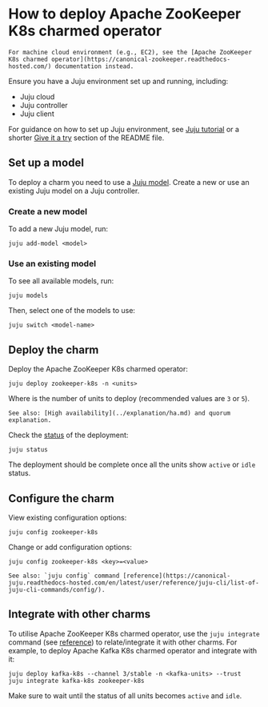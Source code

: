 # How to deploy Apache ZooKeeper K8s charmed operator

```{note}
For machine cloud environment (e.g., EC2), see the [Apache ZooKeeper K8s charmed operator](https://canonical-zookeeper.readthedocs-hosted.com/) documentation instead.
```
<!-- TODO add a link to the K8s charm. -->

Ensure you have a Juju environment set up and running, including:

* Juju cloud
* Juju controller
* Juju client

For guidance on how to set up Juju environment, see [Juju tutorial](https://canonical-juju.readthedocs-hosted.com/en/latest/user/tutorial/) or a shorter [Give it a try](https://github.com/juju/juju?tab=readme-ov-file#give-it-a-try) section of the README file.

## Set up a model

To deploy a charm you need to use a [Juju model](https://canonical-juju.readthedocs-hosted.com/en/latest/user/reference/model/).
Create a new or use an existing Juju model on a Juju controller.

### Create a new model

To add a new Juju model, run:

```
juju add-model <model>
```

### Use an existing model

To see all available models, run:

```
juju models
```

Then, select one of the models to use:

```
juju switch <model-name>
```

## Deploy the charm

Deploy the Apache ZooKeeper K8s charmed operator:

```
juju deploy zookeeper-k8s -n <units>
```

Where <units> is the number of units to deploy (recommended values are `3` or `5`).

```{note}
See also: [High availability](../explanation/ha.md) and quorum explanation.
```

Check the [status](https://canonical-juju.readthedocs-hosted.com/en/latest/user/reference/status/) of the deployment:

```
juju status
```

The deployment should be complete once all the units show `active` or `idle` status.

## Configure the charm

View existing configuration options:  

````  
juju config zookeeper-k8s
```` 

Change or add configuration options:

````  
juju config zookeeper-k8s <key>=<value>  
````  

```{note}
See also: `juju config` command [reference](https://canonical-juju.readthedocs-hosted.com/en/latest/user/reference/juju-cli/list-of-juju-cli-commands/config/).
```

## Integrate with other charms

To utilise Apache ZooKeeper K8s charmed operator, use the `juju integrate` command (see [reference](https://canonical-juju.readthedocs-hosted.com/en/latest/user/reference/juju-cli/list-of-juju-cli-commands/integrate/)) to relate/integrate it with other charms. For example, to deploy Apache Kafka K8s charmed operator and integrate with it:

```
juju deploy kafka-k8s --channel 3/stable -n <kafka-units> --trust
juju integrate kafka-k8s zookeeper-k8s
```

Make sure to wait until the status of all units becomes `active` and `idle`.
